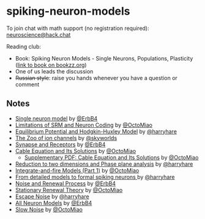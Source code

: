 # spiking-neuron-models

To join chat with math support (no registration required): [neuroscience@hack.chat](https://hack.chat/?neuroscience)

Reading club:
* Book: Spiking Neuron Models - Single Neurons, Populations, Plasticity ([link to book on bookzz.org](http://bookzz.org/book/671436/220f6f))
* One of us leads the discussion
* ~~Russian style~~: raise you hands whenever you have a question or comment






## Notes

* [Single neuron model](01.Single_neuron_model.md) by [@ErbB4](https://github.com/ErbB4)
* [Limitations of SRM and Neuron Coding](02.Limitations_SRM_Contd_and_Coding.md) by [@OctoMiao](https://github.com/emptymalei)
* [Equilibrium Potential and  Hodgkin-Huxley Model](03.Equilibrium_Potential_and_Hodgkin-Huxley_Model.md) by [@harryhare](https://github.com/harryhare)
* [The Zoo of ion channels](04.The_Zoo_of_ion_channels.md) by [@skyworlds](https://github.com/skyworlds)
* [Synapse and Receptors](05.Synapse_and_Receptors.md) by [@ErbB4](https://github.com/ErbB4)
* [Cable Equation and Its Solutions](06.Cable_Equation_and_Its_Solutions.md) by [@OctoMiao](https://github.com/emptymalei)
   * [Supplementary PDF: Cable Equation and Its Solutions](06.1.cable_equation_green_function.pdf) by [@OctoMiao](https://github.com/emptymalei)
* [Reduction to two dimensions and Phase plane analysis](07.Reduction_to_two_dimensions_and_Phase_plane_analysis.md) by [@harryhare](https://github.com/harryhare)
* [Integrate-and-fire Models (Part 1)](08.Integrate-and-Fire-Models-1.md) by [@OctoMiao](https://github.com/emptymalei)
* [From detailed models to formal spiking neurons ](09.From_detailed_models_to_formal_spiking_neurons.md) by [@harryhare](https://github.com/harryhare)
* [Noise and Renewal Process](10.Noise_and_Renewal_Process) by [@ErbB4](https://github.com/ErbB4)
* [Stationary Renewal Theory](11.Stationary_Renewal_Theory.md) by [@OctoMiao](https://github.com/emptymalei)
* [Escape Noise](12.Escape_Noise.md) by [@harryhare](https://github.com/harryhare)
* [All Neuron Models](13.all_neuron_models.md) by [@ErbB4](https://github.com/ErbB4)
* [Slow Noise](14.slow-noise.md) by [@OctoMiao](https://github.com/emptymalei)
                                                   
